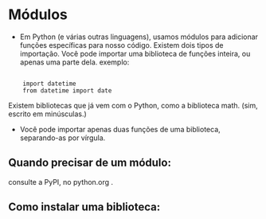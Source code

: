 # Módulos

* Em Python (e várias outras linguagens), usamos módulos para adicionar funções específicas para nosso código. 
Existem dois tipos de importação. 
Você pode importar uma biblioteca de funções inteira, ou apenas uma parte dela.
exemplo:

<code>
    import datetime
    from datetime import date
</code>

Existem bibliotecas que já vem com o Python, como a biblioteca math. (sim, escrito em minúsculas.) 

* Você pode importar apenas duas funções de uma biblioteca, separando-as por vírgula.

## Quando precisar de um módulo:

consulte a PyPI, no python.org .

## Como instalar uma biblioteca:

